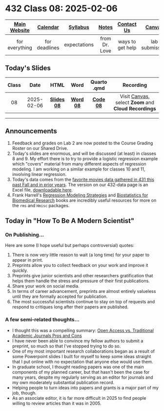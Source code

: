 # 432 Class 08: 2025-02-06

[Main Website](https://thomaselove.github.io/432-2025/) | [Calendar](https://thomaselove.github.io/432-2025/calendar.html) | [Syllabus](https://thomaselove.github.io/432-syllabus-2025/) | [Notes](https://thomaselove.github.io/432-notes/) | [Contact Us](https://thomaselove.github.io/432-2025/contact.html) | [Canvas](https://canvas.case.edu) | [Data and Code](https://github.com/THOMASELOVE/432-data) | [Sources](https://github.com/THOMASELOVE/432-classes-2024/tree/main/sources)
:-----------: | :--------------: | :----------: | :---------: | :-------------: | :-----------: | :------------: |:------:
for everything | for deadlines | expectations | from Dr. Love | ways to get help | lab submission | for downloads | to read

## Today's Slides

Class | Date | HTML | Word | Quarto .qmd | Recording
:---: | :--------: | :------: | :------: | :------: | :-------------:
08 | 2025-02-06 | **[Slides 08](https://thomaselove.github.io/432-slides-2025/slides08.html)** | **[Word 08](https://thomaselove.github.io/432-slides-2025/slides08w.docx)** | **[Code 08](https://github.com/THOMASELOVE/432-slides-2025/blob/main/slides08.qmd)** | Visit [Canvas](https://canvas.case.edu/), select **Zoom** and **Cloud Recordings**

---

## Announcements

1. Feedback and grades on Lab 2 are now posted to the Course Grading Roster on our Shared Drive.
2. Today's slides are enormous, and will be discussed (at least) in classes 8 and 9. My effort there is to try to provide a logistic regression example which "covers" material from many different aspects of regression modeling. I am working on a similar example for classes 10 and 11, involving linear regression.
3. Today's data comes from the [favorite movies data gathered in 431 this past Fall and in prior years](https://github.com/THOMASELOVE/431-classes-2024/tree/main/movies). The version on our 432-data page is an Excel file, [downloadable here](https://github.com/THOMASELOVE/432-data/raw/refs/heads/master/data/movies_2025-01-28.xlsx).
4. Frank Harrell's [Regression Modeling Strategies](https://hbiostat.org/rmsc/) and [Biostatistics for Biomedical Research](https://hbiostat.org/bbr/) books are incredibly useful resources for more on the `rms` and `Hmisc` packages.


## Today in "How To Be A Modern Scientist"

### On Publishing...

Here are some (I hope useful but perhaps controversial) quotes:

1. There is now very little reason to wait (a long time) for your paper to appear in print.
2. Preprints allow you to collect feedback on your work and improve it quickly.
3. Preprints give junior scientists and other researchers gratification that helps them handle the stress and pressure of their first publications.
4. Share your work on social media.
5. In terms of career advancement, preprints are almost entirely valueless until they are formally accepted for publication.
6. The most successful scientists continue to stay on top of requests and respond to critiques long after their papers are published.

### A few semi-related thoughts...

- I thought this was a compelling summary: [Open Access vs. Traditional Academic Journals Pros and Cons](https://eikipub.com/index.php/learning-resources/open-access-vs-traditional-academic-journals-pros-and-cons)
- I have never been able to convince my fellow authors to submit a preprint, so much so that I've stopped trying to do so.
- One of my most important research collaborations began as a result of some Powerpoint slides I built for myself to keep some ideas straight that I put online with no expectation that anyone else would use them.
- In graduate school, I thought reading papers was one of the main components of my planned career, but that hasn't been the case for many years, despite my regularly serving as an editor for journals and my own moderately substantial publication record.
- Helping people to turn ideas into papers and grants is a major part of my job, though.
- As an associate editor, it is far more difficult in 2025 to find people willing to review articles than it was in 2005.
